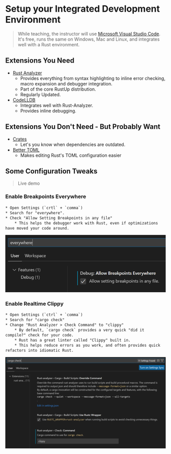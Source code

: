 # Setup your Integrated Development Environment

> While teaching, the instructor will use [Microsoft Visual Studio Code](https://code.visualstudio.com/download). It's free, runs the same on Windows, Mac and Linux, and integrates well with a Rust environment.

## Extensions You Need

* [Rust Analyzer](https://marketplace.visualstudio.com/items?itemName=rust-lang.rust-analyzer)
    * Provides everything from syntax highlighting to inline error checking, macro expansion and debugger integration.
    * Part of the core RustUp distribution.
    * Regularly Updated.
* [CodeLLDB](https://marketplace.visualstudio.com/items?itemName=vadimcn.vscode-lldb)
    * Integrates well with Rust-Analyzer.
    * Provides inline debugging.

## Extensions You Don't Need - But Probably Want

* [Crates](https://marketplace.visualstudio.com/items?itemName=serayuzgur.crates)
    * Let's you know when dependencies are outdated.
* [Better TOML](https://marketplace.visualstudio.com/items?itemName=bungcip.better-toml)
    * Makes editing Rust's TOML configuration easier

## Some Configuration Tweaks

> Live demo

### Enable Breakpoints Everywhere
    * Open Settings (`crtl` + `comma`)
    * Search for "everywhere".
    * Check "Allow Setting Breakpoints in any file"
        * This helps the debugger work with Rust, even if optimizations have moved your code around.

![](./images/BreakpointsEverywhere.png)

### Enable Realtime Clippy
    * Open Settings (`ctrl` + `comma`)
    * Search for "cargo check"
    * Change "Rust Analyzer > Check Command" to "clippy"
        * By default, `cargo check` provides a very quick "did it compile?" check for your code.
        * Rust has a great linter called "Clippy" built in.
        * This helps reduce errors as you work, and often provides quick refactors into idiomatic Rust.

![](./images/RustAnalyzerClippy.png)
